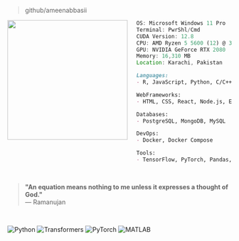 


> github/ameenabbasii

<p align="left">
  <img src="https://i.imgur.com/03ehjMN.png" width="270" align="left" style="margin-right: 20px;">
</p>

```js
OS: Microsoft Windows 11 Pro
Terminal: PwrShl/Cmd
CUDA Version: 12.8
CPU: AMD Ryzen 5 5600 (12) @ 3.493GHz
GPU: NVIDIA GeForce RTX 2080
Memory: 16,310 MB
Location: Karachi, Pakistan
```
```md
Languages:
- R, JavaScript, Python, C/C++  

WebFrameworks:
- HTML, CSS, React, Node.js, Express 

Databases:
- PostgreSQL, MongoDB, MySQL

DevOps:
- Docker, Docker Compose

Tools:
- TensorFlow, PyTorch, Pandas, Numpy, Hugging Face,Qt

```

<br>

  > **"An equation means nothing to me unless it expresses a thought of God."**  
  > — Ramanujan

<br>

<p align="left">  
  <img src="https://img.shields.io/badge/Python-3776AB?style=flat&logo=python&logoColor=white" alt="Python" />  
  <img src="https://img.shields.io/badge/Transformers-FFDF00?style=flat&logo=huggingface&logoColor=black" alt="Transformers" />  
  <img src="https://img.shields.io/badge/PyTorch-EE4C2C?style=flat&logo=pytorch&logoColor=white" alt="PyTorch" />  
  <img src="https://img.shields.io/badge/MATLAB-0076A8?style=flat&logo=mathworks&logoColor=white" alt="MATLAB" />  
</p>


